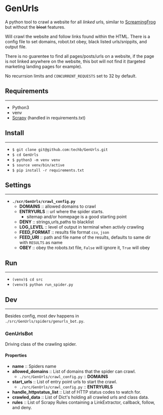 # GenUrls
A python tool to crawl a website for all _linked_ urls, similar to [ScreamingFrog](https://www.screamingfrog.co.uk/seo-spider/) but without the ~~bloat~~ features.

Will crawl the website and follow links found within the HTML. There is a config file to set domains, robot.txt obey, black listed urls/snippits, and output file.

There is no guarentee to find all pages/posts/urls on a website, if the page is not linked anywhere on the website, this bot will not find it (targeted marketing landing pages for example).

No recurrsion limits and `CONCURRENT_REQUESTS` set to 32 by default.

## Requirements
---
- Python3
- venv
- [Scrapy](https://scrapy.org/) (handled in requirements.txt)


## Install
---
- `$ git clone git@github.com:techb/GenUrls.git`
- `$ cd GenUrls`
- `$ python3 -m venv venv`
- `$ source venv/bin/active`
- `$ pip install -r requirements.txt`


## Settings
---
- **`./scr/GenUrls/crawl_config.py`**
  - **DOMAINS** :: allowed domains to crawl
  - **ENTRYURLS** :: url where the spider starts.
    - sitemap and/or homepage is a good starting point
  - **DENY** :: strings,urls,paths to blacklist
  - **LOG_LEVEL** :: level of output in terminal when activly crawling
  - **FEED_FORMAT** :: results file format `csv`, `json`
  - **FEED_URI** :: path and file name of the results, defaults to same dir with `RESULTS` as name
  - **OBEY** :: obey the robots.txt file, `False` will ignore it, `True` will obey


## Run
---
- `(venv)$ cd src`
- `(venv)$ python run_spider.py`


## Dev
---
Besides config, most dev happens in `./src/GenUrls/spiders/genurls_bot.py`.

### GenUrlsBot
Driving class of the crawling spider.
#### Properties
- **name** :: Spiders name
- **allowed_domains** :: List of domains that the spider can crawl.
  - `./src/GenUrls/crawl_config.py` :: **DOMAINS**
- **start_urls** :: List of entry point urls to start the crawl.
  - `./src/GenUrls/crawl_config.py` :: **ENTRYURLS**
- **handle_httpstatus_list** :: List of HTTP status codes to watch for.
- **crawled_data** :: List of Dict's holding all crawled urls and class data.
- **rules** :: List of Scrapy Rules containing a LinkExtractor,  callback, follow, and deny.